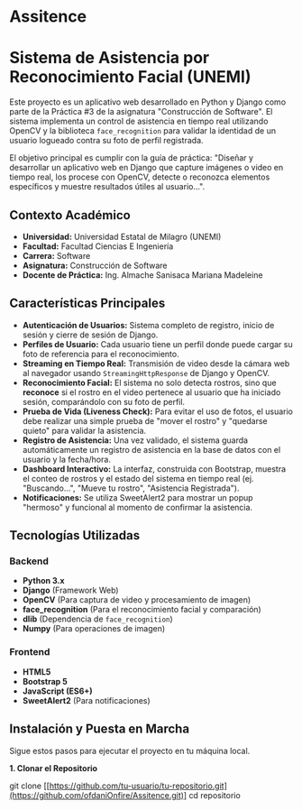 # Assitence
# Sistema de Asistencia por Reconocimiento Facial (UNEMI)

Este proyecto es un aplicativo web desarrollado en Python y Django como parte de la Práctica #3 de la asignatura "Construcción de Software". El sistema implementa un control de asistencia en tiempo real utilizando OpenCV y la biblioteca `face_recognition` para validar la identidad de un usuario logueado contra su foto de perfil registrada.

El objetivo principal es cumplir con la guía de práctica: "Diseñar y desarrollar un aplicativo web en Django que capture imágenes o video en tiempo real, los procese con OpenCV, detecte o reconozca elementos específicos y muestre resultados útiles al usuario...".

## Contexto Académico

* **Universidad:** Universidad Estatal de Milagro (UNEMI) 
* **Facultad:** Facultad Ciencias E Ingeniería
* **Carrera:** Software 
* **Asignatura:** Construcción de Software 
* **Docente de Práctica:** Ing. Almache Sanisaca Mariana Madeleine 

## Características Principales

* **Autenticación de Usuarios:** Sistema completo de registro, inicio de sesión y cierre de sesión de Django.
* **Perfiles de Usuario:** Cada usuario tiene un perfil donde puede cargar su foto de referencia para el reconocimiento.
* **Streaming en Tiempo Real:** Transmisión de video desde la cámara web al navegador usando `StreamingHttpResponse` de Django y OpenCV.
* **Reconocimiento Facial:** El sistema no solo detecta rostros, sino que **reconoce** si el rostro en el video pertenece al usuario que ha iniciado sesión, comparándolo con su foto de perfil.
* **Prueba de Vida (Liveness Check):** Para evitar el uso de fotos, el usuario debe realizar una simple prueba de "mover el rostro" y "quedarse quieto" para validar la asistencia.
* **Registro de Asistencia:** Una vez validado, el sistema guarda automáticamente un registro de asistencia en la base de datos con el usuario y la fecha/hora.
* **Dashboard Interactivo:** La interfaz, construida con Bootstrap, muestra el conteo de rostros y el estado del sistema en tiempo real (ej. "Buscando...", "Mueve tu rostro", "Asistencia Registrada").
* **Notificaciones:** Se utiliza SweetAlert2 para mostrar un popup "hermoso" y funcional al momento de confirmar la asistencia.

## Tecnologías Utilizadas

### Backend
* **Python 3.x** 
* **Django** (Framework Web) 
* **OpenCV** (Para captura de video y procesamiento de imagen)
* **face_recognition** (Para el reconocimiento facial y comparación)
* **dlib** (Dependencia de `face_recognition`)
* **Numpy** (Para operaciones de imagen)

### Frontend
* **HTML5**
* **Bootstrap 5**
* **JavaScript (ES6+)**
* **SweetAlert2** (Para notificaciones)

## Instalación y Puesta en Marcha

Sigue estos pasos para ejecutar el proyecto en tu máquina local.

**1. Clonar el Repositorio**

git clone [[https://github.com/tu-usuario/tu-repositorio.git](https://github.com/ofdaniOnfire/Assitence.git)]
cd repositorio
